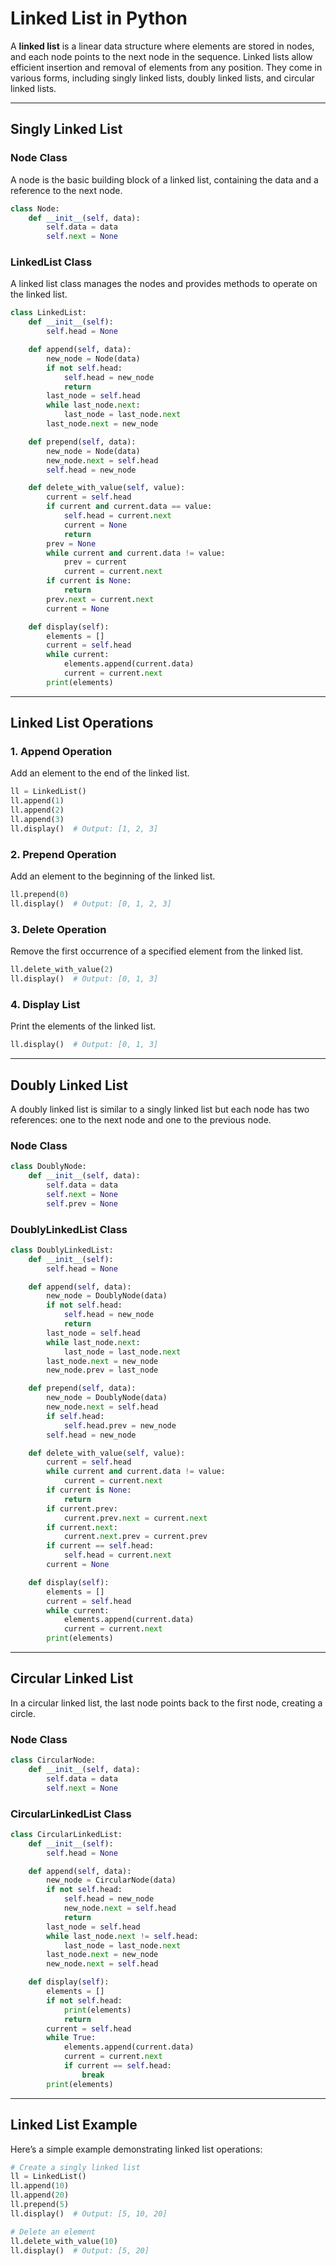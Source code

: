
# Linked List in Python

A **linked list** is a linear data structure where elements are stored in nodes, and each node points to the next node in the sequence. Linked lists allow efficient insertion and removal of elements from any position. They come in various forms, including singly linked lists, doubly linked lists, and circular linked lists.

---

## Singly Linked List

### Node Class

A node is the basic building block of a linked list, containing the data and a reference to the next node.

```python
class Node:
    def __init__(self, data):
        self.data = data
        self.next = None
```

### LinkedList Class

A linked list class manages the nodes and provides methods to operate on the linked list.

```python
class LinkedList:
    def __init__(self):
        self.head = None

    def append(self, data):
        new_node = Node(data)
        if not self.head:
            self.head = new_node
            return
        last_node = self.head
        while last_node.next:
            last_node = last_node.next
        last_node.next = new_node

    def prepend(self, data):
        new_node = Node(data)
        new_node.next = self.head
        self.head = new_node

    def delete_with_value(self, value):
        current = self.head
        if current and current.data == value:
            self.head = current.next
            current = None
            return
        prev = None
        while current and current.data != value:
            prev = current
            current = current.next
        if current is None:
            return
        prev.next = current.next
        current = None

    def display(self):
        elements = []
        current = self.head
        while current:
            elements.append(current.data)
            current = current.next
        print(elements)
```

---

## Linked List Operations

### 1. Append Operation

Add an element to the end of the linked list.

```python
ll = LinkedList()
ll.append(1)
ll.append(2)
ll.append(3)
ll.display()  # Output: [1, 2, 3]
```

### 2. Prepend Operation

Add an element to the beginning of the linked list.

```python
ll.prepend(0)
ll.display()  # Output: [0, 1, 2, 3]
```

### 3. Delete Operation

Remove the first occurrence of a specified element from the linked list.

```python
ll.delete_with_value(2)
ll.display()  # Output: [0, 1, 3]
```

### 4. Display List

Print the elements of the linked list.

```python
ll.display()  # Output: [0, 1, 3]
```

---

## Doubly Linked List

A doubly linked list is similar to a singly linked list but each node has two references: one to the next node and one to the previous node.

### Node Class

```python
class DoublyNode:
    def __init__(self, data):
        self.data = data
        self.next = None
        self.prev = None
```

### DoublyLinkedList Class

```python
class DoublyLinkedList:
    def __init__(self):
        self.head = None

    def append(self, data):
        new_node = DoublyNode(data)
        if not self.head:
            self.head = new_node
            return
        last_node = self.head
        while last_node.next:
            last_node = last_node.next
        last_node.next = new_node
        new_node.prev = last_node

    def prepend(self, data):
        new_node = DoublyNode(data)
        new_node.next = self.head
        if self.head:
            self.head.prev = new_node
        self.head = new_node

    def delete_with_value(self, value):
        current = self.head
        while current and current.data != value:
            current = current.next
        if current is None:
            return
        if current.prev:
            current.prev.next = current.next
        if current.next:
            current.next.prev = current.prev
        if current == self.head:
            self.head = current.next
        current = None

    def display(self):
        elements = []
        current = self.head
        while current:
            elements.append(current.data)
            current = current.next
        print(elements)
```

---

## Circular Linked List

In a circular linked list, the last node points back to the first node, creating a circle.

### Node Class

```python
class CircularNode:
    def __init__(self, data):
        self.data = data
        self.next = None
```

### CircularLinkedList Class

```python
class CircularLinkedList:
    def __init__(self):
        self.head = None

    def append(self, data):
        new_node = CircularNode(data)
        if not self.head:
            self.head = new_node
            new_node.next = self.head
            return
        last_node = self.head
        while last_node.next != self.head:
            last_node = last_node.next
        last_node.next = new_node
        new_node.next = self.head

    def display(self):
        elements = []
        if not self.head:
            print(elements)
            return
        current = self.head
        while True:
            elements.append(current.data)
            current = current.next
            if current == self.head:
                break
        print(elements)
```

---

## Linked List Example

Here’s a simple example demonstrating linked list operations:

```python
# Create a singly linked list
ll = LinkedList()
ll.append(10)
ll.append(20)
ll.prepend(5)
ll.display()  # Output: [5, 10, 20]

# Delete an element
ll.delete_with_value(10)
ll.display()  # Output: [5, 20]
```

